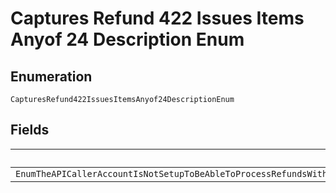 
# Captures Refund 422 Issues Items Anyof 24 Description Enum

## Enumeration

`CapturesRefund422IssuesItemsAnyof24DescriptionEnum`

## Fields

| Name |
|  --- |
| `EnumTheAPICallerAccountIsNotSetupToBeAbleToProcessRefundsWithPlatformFeesPleaseContactYourAccountManagerThisFeatureIsUsefulWhenYouWantToContributeAPortionOfThePlatformFeesYouHadCaptureAsPartOfTheRefundBeingProcessed` |

